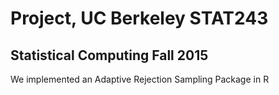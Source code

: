 # Project, UC Berkeley STAT243
## Statistical Computing Fall 2015

We implemented an Adaptive Rejection Sampling Package in R
